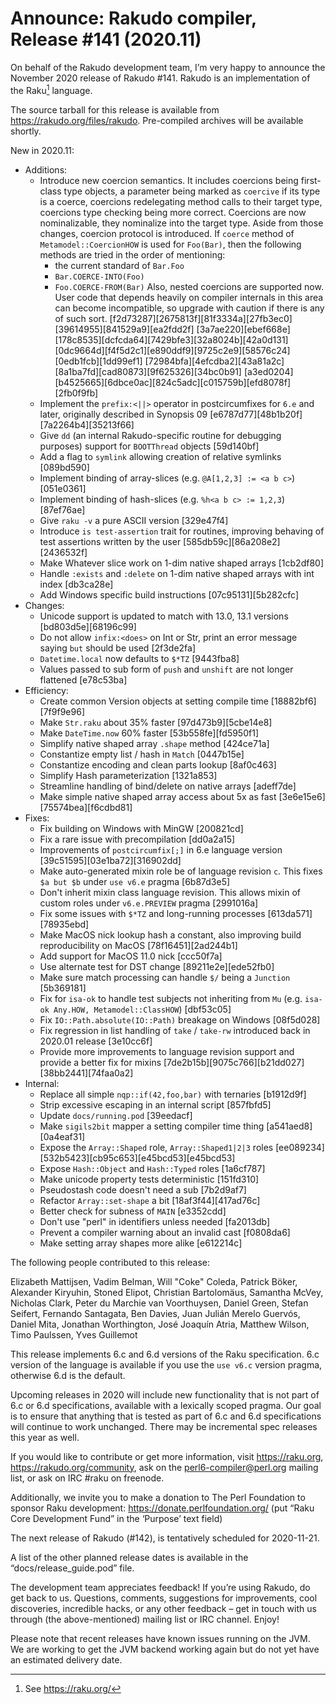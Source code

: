 # Announce: Rakudo compiler, Release #141 (2020.11)

On behalf of the Rakudo development team, I’m very happy to announce the
November 2020 release of Rakudo #141. Rakudo is an implementation of
the Raku[^1] language.

The source tarball for this release is available from
<https://rakudo.org/files/rakudo>.
Pre-compiled archives will be available shortly.

New in 2020.11:

  + Additions:
    + Introduce new coercion semantics. It includes coercions being first-class
      type objects, a parameter being marked as `coercive` if its type is a coerce,
      coercions redelegating method calls to their target type, coercions type checking
      being more correct. Coercions are now nominalizable, they nominalize into
      the target type. Aside from those changes, coercion protocol is introduced.
      If `coerce` method of `Metamodel::CoercionHOW` is used for `Foo(Bar)`,
      then the following methods are tried in the order of mentioning:
      - the current standard of `Bar.Foo`
      - `Bar.COERCE-INTO(Foo)`
      - `Foo.COERCE-FROM(Bar)`
      Also, nested coercions are supported now.
      User code that depends heavily on compiler internals in this area can become incompatible,
      so upgrade with caution if there is any of such sort.
      [f2d73287][2675813f][81f3334a][27fb3ec0][39614955][841529a9][ea2fdd2f]
      [3a7ae220][ebef668e][178c8535][dcfcda64][7429bfe3][32a8024b][42a0d131]
      [0dc9664d][f4f5d2c1][e890ddf9][9725c2e9][58576c24][0edb1fcb][1dd99ef1]
      [72984bfa][4efcdba2][43a81a2c][8a1ba7fd][cad80873][9f625326][34bc0b91]
      [a3ed0204][b4525665][6dbce0ac][824c5adc][c015759b][efd8078f][2fb0f9fb]
    + Implement the `prefix:<||>` operator in postcircumfixes for `6.e` and later,
      originally described in Synopsis 09 [e6787d77][48b1b20f][7a2264b4][35213f66]
    + Give `dd` (an internal Rakudo-specific routine for debugging purposes)
      support for `BOOTThread` objects [59d140bf]
    + Add a flag to `symlink` allowing creation of relative symlinks [089bd590]
    + Implement binding of array-slices (e.g. `@A[1,2,3] := <a b c>`) [051e0361]
    + Implement binding of hash-slices (e.g. `%h<a b c> := 1,2,3`) [87ef76ae]
    + Give `raku -v` a pure ASCII version [329e47f4]
    + Introduce `is test-assertion` trait for routines, improving behaving of
      test assertions written by the user [585db59c][86a208e2][2436532f]
    + Make Whatever slice work on 1-dim native shaped arrays [1cb2df80]
    + Handle `:exists` and `:delete` on 1-dim native shaped arrays with int index [db3ca28e]
    + Add Windows specific build instructions [07c95131][5b282cfc]
  + Changes:
    + Unicode support is updated to match with 13.0, 13.1 versions [bd803d5e][68196c99]
    + Do not allow `infix:<does>` on Int or Str, print an error message saying
      `but` should be used [2f3de2fa]
    + `Datetime.local` now defaults to `$*TZ` [9443fba8]
    + Values passed to sub form of `push` and `unshift` are not longer flattened [e78c53ba]
  + Efficiency:
    + Create common Version objects at setting compile time [18882bf6][7f9f9e96]
    + Make `Str.raku` about 35% faster [97d473b9][5cbe14e8]
    + Make `DateTime.now` 60% faster [53b558fe][fd5950f1]
    + Simplify native shaped array `.shape` method [424ce71a]
    + Constantize empty list / hash in `Match` [0447b15e]
    + Constantize encoding and clean parts lookup [8af0c463]
    + Simplify Hash parameterization [1321a853]
    + Streamline handling of bind/delete on native arrays [adeff7de]
    + Make simple native shaped array access about 5x as fast [3e6e15e6][75574bea][f6cdbd81]
  + Fixes:
    + Fix building on Windows with MinGW [200821cd]
    + Fix a rare issue with precompilation [dd0a2a15]
    + Improvements of `postcircumfix[;]` in 6.e language version [39c51595][03e1ba72][316902dd]
    + Make auto-generated mixin role be of language revision `c`.
      This fixes `$a but $b` under `use v6.e` pragma [6b87d3e5]
    + Don't inherit mixin class language revision. This allows mixin of custom roles
      under `v6.e.PREVIEW` pragma [2991016a]
    + Fix some issues with `$*TZ` and long-running processes [613da571][78935ebd]
    + Make MacOS nick lookup hash a constant, also improving build reproducibility
      on MacOS [78f16451][2ad244b1]
    + Add support for MacOS 11.0 nick [ccc50f7a]
    + Use alternate test for DST change [89211e2e][ede52fb0]
    + Make sure match processing can handle `$/` being a `Junction` [5b369181]
    + Fix for `isa-ok` to handle test subjects not inheriting from `Mu`
      (e.g. `isa-ok Any.HOW, Metamodel::ClassHOW`) [dbf53c05]
    + Fix `IO::Path.absolute(IO::Path)` breakage on Windows [08f5d028]
    + Fix regression in list handling of `take` / `take-rw` introduced back in 2020.01 release [3e10cc6f]
    + Provide more improvements to language revision support and provide a better fix for mixins
      [7de2b15b][9075c766][b21dd027][38bb2441][74faa0a2]
  + Internal:
    + Replace all simple `nqp::if(42,foo,bar)` with ternaries [b1912d9f]
    + Strip excessive escaping in an internal script [857fbfd5]
    + Update `docs/running.pod` [39eedacf]
    + Make `sigils2bit` mapper a setting compiler time thing [a541aed8][0a4eaf31]
    + Expose the `Array::Shaped` role, `Array::Shaped1|2|3` roles [ee089234][532b5423][cb95c653][e45bcd53][e45bcd53]
    + Expose `Hash::Object` and `Hash::Typed` roles [1a6cf787]
    + Make unicode property tests deterministic [151fd310]
    + Pseudostash code doesn't need a sub [7b2d9af7]
    + Refactor `Array::set-shape` a bit [18af3f44][417ad76c]
    + Better check for subness of `MAIN` [e3352cdd]
    + Don't use "perl" in identifiers unless needed [fa2013db]
    + Prevent a compiler warning about an invalid cast [f0808da6]
    + Make setting array shapes more alike [e612214c]


The following people contributed to this release:

Elizabeth Mattijsen, Vadim Belman, Will "Coke" Coleda, Patrick Böker,
Alexander Kiryuhin, Stoned Elipot, Christian Bartolomäus, Samantha McVey,
Nicholas Clark, Peter du Marchie van Voorthuysen, Daniel Green,
Stefan Seifert, Fernando Santagata, Ben Davies, Juan Julián Merelo Guervós,
Daniel Mita, Jonathan Worthington, José Joaquín Atria,
Matthew Wilson, Timo Paulssen, Yves Guillemot

This release implements 6.c and 6.d versions of the Raku specification.
6.c version of the language is available if you use the `use v6.c`
version pragma, otherwise 6.d is the default.

Upcoming releases in 2020 will include new functionality that is not
part of 6.c or 6.d specifications, available with a lexically scoped
pragma. Our goal is to ensure that anything that is tested as part of
6.c and 6.d specifications will continue to work unchanged. There may
be incremental spec releases this year as well.

If you would like to contribute or get more information, visit
<https://raku.org>, <https://rakudo.org/community>, ask on the
<perl6-compiler@perl.org> mailing list, or ask on IRC #raku on freenode.

Additionally, we invite you to make a donation to The Perl Foundation
to sponsor Raku development: <https://donate.perlfoundation.org/>
(put “Raku Core Development Fund” in the ‘Purpose’ text field)

The next release of Rakudo (#142), is tentatively scheduled for 2020-11-21.

A list of the other planned release dates is available in the
“docs/release_guide.pod” file.

The development team appreciates feedback! If you’re using Rakudo, do
get back to us. Questions, comments, suggestions for improvements, cool
discoveries, incredible hacks, or any other feedback – get in touch with
us through (the above-mentioned) mailing list or IRC channel. Enjoy!

Please note that recent releases have known issues running on the JVM.
We are working to get the JVM backend working again but do not yet have
an estimated delivery date.

[^1]: See <https://raku.org/>
